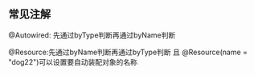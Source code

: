 ## 常见注解
@Autowired: 先通过byType判断再通过byName判断

@Resource:先通过byName判断再通过byType判断  且 @Resource(name = "dog22")可以设置要自动装配对象的名称